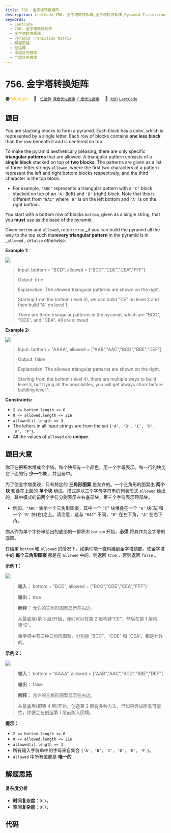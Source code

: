 ```yaml
---
title: 756. 金字塔转换矩阵
description: LeetCode,756. 金字塔转换矩阵,金字塔转换矩阵,Pyramid Transition Matrix,解题思路,位运算,深度优先搜索,广度优先搜索
keywords:
  - LeetCode
  - 756. 金字塔转换矩阵
  - 金字塔转换矩阵
  - Pyramid Transition Matrix
  - 解题思路
  - 位运算
  - 深度优先搜索
  - 广度优先搜索
---
```


# 756. 金字塔转换矩阵

🟠 <font color=#ffb800>Medium</font>&emsp; 🔖&ensp; [`位运算`](/tag/bit-manipulation.md) [`深度优先搜索`](/tag/depth-first-search.md) [`广度优先搜索`](/tag/breadth-first-search.md)&emsp; 🔗&ensp;[`力扣`](https://leetcode.cn/problems/pyramid-transition-matrix) [`LeetCode`](https://leetcode.com/problems/pyramid-transition-matrix)

## 题目

You are stacking blocks to form a pyramid. Each block has a color, which is
represented by a single letter. Each row of blocks contains **one less block**
than the row beneath it and is centered on top.

To make the pyramid aesthetically pleasing, there are only specific
**triangular patterns** that are allowed. A triangular pattern consists of a
**single block** stacked on top of **two blocks**. The patterns are given as a
list of three-letter strings `allowed`, where the first two characters of a
pattern represent the left and right bottom blocks respectively, and the third
character is the top block.

  * For example, `"ABC"` represents a triangular pattern with a `'C'` block stacked on top of an `'A'` (left) and `'B'` (right) block. Note that this is different from `"BAC"` where `'B'` is on the left bottom and `'A'` is on the right bottom.

You start with a bottom row of blocks `bottom`, given as a single string, that
you **must** use as the base of the pyramid.

Given `bottom` and `allowed`, return `true` _if you can build the pyramid all
the way to the top such that**every triangular pattern** in the pyramid is in
_`allowed` _, or_`false` _otherwise_.



**Example 1:**

![](https://assets.leetcode.com/uploads/2021/08/26/pyramid1-grid.jpg)

> Input: bottom = "BCD", allowed = ["BCC","CDE","CEA","FFF"]
> 
> Output: true
> 
> Explanation: The allowed triangular patterns are shown on the right.
> 
> Starting from the bottom (level 3), we can build "CE" on level 2 and then build "A" on level 1.
> 
> There are three triangular patterns in the pyramid, which are "BCC", "CDE", and "CEA". All are allowed.

**Example 2:**

![](https://assets.leetcode.com/uploads/2021/08/26/pyramid2-grid.jpg)

> Input: bottom = "AAAA", allowed = ["AAB","AAC","BCD","BBE","DEF"]
> 
> Output: false
> 
> Explanation: The allowed triangular patterns are shown on the right.
> 
> Starting from the bottom (level 4), there are multiple ways to build level 3, but trying all the possibilites, you will get always stuck before building level 1.

**Constraints:**

  * `2 <= bottom.length <= 6`
  * `0 <= allowed.length <= 216`
  * `allowed[i].length == 3`
  * The letters in all input strings are from the set `{'A', 'B', 'C', 'D', 'E', 'F'}`.
  * All the values of `allowed` are **unique**.


## 题目大意

你正在把积木堆成金字塔。每个块都有一个颜色，用一个字母表示。每一行的块比它下面的行 **少一个块** ，并且居中。

为了使金字塔美观，只有特定的 **三角形图案** 是允许的。一个三角形的图案由 **两个块**  和叠在上面的 **单个块**
组成。模式是以三个字母字符串的列表形式 `allowed` 给出的，其中模式的前两个字符分别表示左右底部块，第三个字符表示顶部块。

  * 例如，`"ABC"` 表示一个三角形图案，其中一个 `“C”` 块堆叠在一个 `'A'` 块(左)和一个 `'B'` 块(右)之上。请注意，这与 `"BAC"` 不同，`"B"` 在左下角，`"A"` 在右下角。

你从作为单个字符串给出的底部的一排积木 `bottom` 开始，**必须**  将其作为金字塔的底部。

在给定 `bottom` 和 `allowed` 的情况下，如果你能一直构建到金字塔顶部，使金字塔中的 **每个三角形图案** 都是在 `allowed`
中的，则返回 `true` ，否则返回 `false` 。



**示例 1：**

![](https://assets.leetcode.com/uploads/2021/08/26/pyramid1-grid.jpg)

> 
> 
> 
> 
> 
> **输入：** bottom = "BCD", allowed = ["BCC","CDE","CEA","FFF"]
> 
> **输出：** true
> 
> **解释：** 允许的三角形图案显示在右边。
> 
> 从最底层(第 3 层)开始，我们可以在第 2 层构建“CE”，然后在第 1 层构建“E”。
> 
> 金字塔中有三种三角形图案，分别是 “BCC”、“CDE” 和 “CEA”。都是允许的。
> 
> 

**示例 2：**

![](https://assets.leetcode.com/uploads/2021/08/26/pyramid2-grid.jpg)

> 
> 
> 
> 
> 
> **输入：** bottom = "AAAA", allowed = ["AAB","AAC","BCD","BBE","DEF"]
> 
> **输出：** false
> 
> **解释：** 允许的三角形图案显示在右边。
> 
> 从最底层(即第 4 层)开始，创造第 3 层有多种方法，但如果尝试所有可能性，你便会在创造第 1 层前陷入困境。
> 
> 



**提示：**

  * `2 <= bottom.length <= 6`
  * `0 <= allowed.length <= 216`
  * `allowed[i].length == 3`
  * 所有输入字符串中的字母来自集合 `{'A', 'B', 'C', 'D', 'E', 'F'}`。
  *  `allowed` 中所有值都是 **唯一的**


## 解题思路

#### 复杂度分析

- **时间复杂度**：`O()`，
- **空间复杂度**：`O()`，

## 代码

```javascript

```